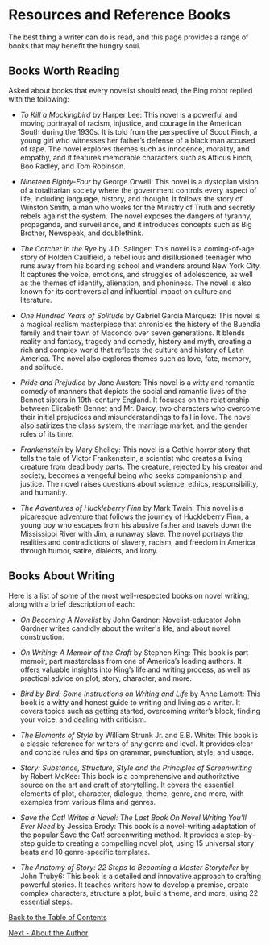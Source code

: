 # Resources and Reference Books

The best thing a writer can do is read, and this page provides a range of books that may benefit the hungry soul.

## Books Worth Reading

Asked about books that every novelist should read, the Bing robot replied with the following:

* *To Kill a Mockingbird* by Harper Lee: This novel is a powerful and moving portrayal of racism, injustice, and courage in the American South during the 1930s. It is told from the perspective of Scout Finch, a young girl who witnesses her father’s defense of a black man accused of rape. The novel explores themes such as innocence, morality, and empathy, and it features memorable characters such as Atticus Finch, Boo Radley, and Tom Robinson.

* *Nineteen Eighty-Four* by George Orwell: This novel is a dystopian vision of a totalitarian society where the government controls every aspect of life, including language, history, and thought. It follows the story of Winston Smith, a man who works for the Ministry of Truth and secretly rebels against the system. The novel exposes the dangers of tyranny, propaganda, and surveillance, and it introduces concepts such as Big Brother, Newspeak, and doublethink.

* *The Catcher in the Rye* by J.D. Salinger: This novel is a coming-of-age story of Holden Caulfield, a rebellious and disillusioned teenager who runs away from his boarding school and wanders around New York City. It captures the voice, emotions, and struggles of adolescence, as well as the themes of identity, alienation, and phoniness. The novel is also known for its controversial and influential impact on culture and literature.

* *One Hundred Years of Solitude* by Gabriel García Márquez: This novel is a magical realism masterpiece that chronicles the history of the Buendía family and their town of Macondo over seven generations. It blends reality and fantasy, tragedy and comedy, history and myth, creating a rich and complex world that reflects the culture and history of Latin America. The novel also explores themes such as love, fate, memory, and solitude.

* *Pride and Prejudice* by Jane Austen: This novel is a witty and romantic comedy of manners that depicts the social and romantic lives of the Bennet sisters in 19th-century England. It focuses on the relationship between Elizabeth Bennet and Mr. Darcy, two characters who overcome their initial prejudices and misunderstandings to fall in love. The novel also satirizes the class system, the marriage market, and the gender roles of its time.

* *Frankenstein* by Mary Shelley: This novel is a Gothic horror story that tells the tale of Victor Frankenstein, a scientist who creates a living creature from dead body parts. The creature, rejected by his creator and society, becomes a vengeful being who seeks companionship and justice. The novel raises questions about science, ethics, responsibility, and humanity.

* *The Adventures of Huckleberry Finn* by Mark Twain: This novel is a picaresque adventure that follows the journey of Huckleberry Finn, a young boy who escapes from his abusive father and travels down the Mississippi River with Jim, a runaway slave. The novel portrays the realities and contradictions of slavery, racism, and freedom in America through humor, satire, dialects, and irony.

## Books About Writing

Here is a list of some of the most well-respected books on novel writing, along with a brief description of each:

* *On Becoming A Novelist* by John Gardner: Novelist-educator John Gardner writes candidly about the writer's life, and about novel construction.

* *On Writing: A Memoir of the Craft* by Stephen King: This book is part memoir, part masterclass from one of America’s leading authors. It offers valuable insights into King’s life and writing process, as well as practical advice on plot, story, character, and more.

* *Bird by Bird: Some Instructions on Writing and Life* by Anne Lamott: This book is a witty and honest guide to writing and living as a writer. It covers topics such as getting started, overcoming writer’s block, finding your voice, and dealing with criticism.

* *The Elements of Style* by William Strunk Jr. and E.B. White: This book is a classic reference for writers of any genre and level. It provides clear and concise rules and tips on grammar, punctuation, style, and usage.

* *Story: Substance, Structure, Style and the Principles of Screenwriting* by Robert McKee: This book is a comprehensive and authoritative source on the art and craft of storytelling. It covers the essential elements of plot, character, dialogue, theme, genre, and more, with examples from various films and genres.

* *Save the Cat! Writes a Novel: The Last Book On Novel Writing You’ll Ever Need* by Jessica Brody: This book is a novel-writing adaptation of the popular Save the Cat! screenwriting method. It provides a step-by-step guide to creating a compelling novel plot, using 15 universal story beats and 10 genre-specific templates.

* *The Anatomy of Story: 22 Steps to Becoming a Master Storyteller* by John Truby6: This book is a detailed and innovative approach to crafting powerful stories. It teaches writers how to develop a premise, create complex characters, structure a plot, build a theme, and more, using 22 essential steps.


[Back to the Table of Contents](/../../index.md)

[Next - About the Author](/AbouttheAuthor.md)
